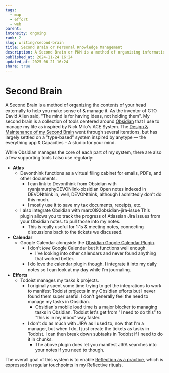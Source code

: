 ```yaml
---
tags:
  - map
  - effort
  - web
parent:
intensity: ongoing
rank: 2
slug: writing/second-brain
title: Second Brain or Personal Knowledge Management
description: A Second Brain or PKM is a method of organizing information to support you in developing ideas & writing.
published_at: 2024-11-24 16:24
updated_at: 2025-06-21 16:24
share: true
---
```


# Second Brain

A Second Brain is a method of organizing the contents of your head externally to help you make sense of & manage it. As the inventor of GTO David Allen said, "The mind is for having ideas, not holding them". My second brain is a collection of tools centered around [Obsidian](/vault/writing/obsidian.md) that I use to manage my life as inspired by Nick Milo's ACE System. The [Design & Maintenance of my Second Brain](/vault/writing/design-maintenance-of-my-second-brain.md) went through several iterations, but has largely settled on a "type-based" system inspired by anytype — the everything app & Capacities – A studio for your mind.

While Obsidian manages the core of each part of my system, there are also a few supporting tools I also use regularly:

- **Atlas**
  - Devonthink functions as a virtual filing cabinet for emails, PDFs, and other documents.
    - I can link to Devonthink from Obsidian with ryanjamurphyDEVONlink-obsidian Open notes indexed in DEVONthink in, well, DEVONthink, although I admittedly don't do this much.
    - I mostly use it to save my tax documents, receipts, etc.
  - I also integrate Obsidian with marc0l92obsidian-jira-issue This plugin allows you to track the progress of Atlassian Jira issues from your Obsidian notes. to pull those into my notes.
    - This is really useful for 1:1s & meeting notes, connecting discussions back to the tickets we discussed.
- **Calendar**
  - Google Calendar alongside the [Obsidian Google Calendar Plugin](/vault/links/obsidian-google-calendar-plugin.md).
    - I don't _love_ Google Calendar but it functions well enough.
      - I've looking into other calendars and never found anything that worked better.
    - I do love the calendar plugin though. I integrate it into my daily notes so I can look at my day while I'm journaling.
- **Efforts**
  - Todoist manages my tasks & projects.
    - I originally spent some time trying to get the integrations to work to manifest Todoist projects in my Obsidian efforts but I never found them super useful. I don't generally feel the need to manage my tasks in Obsidian.
      - Obsidian's mobile load time is a major blocker to managing tasks in Obsidian. Todoist let's get from "I need to do this" to "this is in my inbox" way faster.
    - I don't do as much with JIRA as I used to, now that I'm a manager, but when I do, I just create the tickets as tasks in Todoist. I can then break down subtasks in Todoist if I need to do it in chunks.
      - The above plugin does let you manifest JIRA searches into your notes if you need to though.

The overall goal of this system is to enable [Reflection as a practice](/vault/writing/reflection-as-a-practice.md), which is expressed in regular touchpoints in my Reflective rituals.

